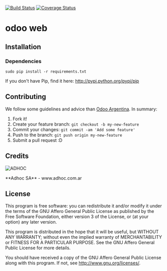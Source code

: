 [![Build Status](https://travis-ci.org/ingadhoc/odoo-web.svg?branch=9.0)](https://travis-ci.org/ingadhoc/odoo-web)
[![Coverage Status](https://coveralls.io/repos/ingadhoc/odoo-web/badge.png?branch=9.0)](https://coveralls.io/r/ingadhoc/odoo-web?branch=9.0)

# odoo web

## Installation

### Dependencies

    sudo pip install -r requirements.txt

If you don't have Pip, find it here: http://pypi.python.org/pypi/pip

## Contributing
We follow some guidelines and advice than [Odoo Argentina](https://github.com/ingadhoc/odoo-argentina/wiki). In summary:

1. Fork it!
2. Create your feature branch: `git checkout -b my-new-feature`
3. Commit your changes: `git commit -am 'Add some feature'`
4. Push to the branch: `git push origin my-new-feature`
5. Submit a pull request :D

## Credits
<p>
<img alt="ADHOC" src="http://fotos.subefotos.com/83fed853c1e15a8023b86b2b22d6145bo.png" />
</p>
**Adhoc SA** - www.adhoc.com.ar

## License

This program is free software: you can redistribute it and/or modify it under the terms of the GNU Affero General Public License as published by the Free Software Foundation, either version 3 of the License, or (at your option) any later version.

This program is distributed in the hope that it will be useful, but WITHOUT ANY WARRANTY; without even the implied warranty of MERCHANTABILITY or FITNESS FOR A PARTICULAR PURPOSE. See the GNU Affero General Public License for more details.

You should have received a copy of the GNU Affero General Public License along with this program. If not, see http://www.gnu.org/licenses/.
